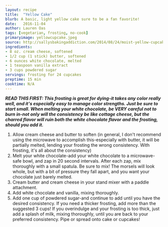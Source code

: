 ```yaml
---
layout: recipe
title:  "Yellow Cake"
blurb: A basic, light yellow cake sure to be a fan favorite! 
date:   2016-11-04
author: Lauren Oas
tags: [vegetarian, frosting, no-cook]
primaryimage: yellowcupcake.jpeg
source: http://sallysbakingaddiction.com/2014/08/24/moist-yellow-cupcakes-with-milk-chocolate-frosting/
ingredients: 
- 8 oz. cream cheese, softened
- 1/2 cup (1 stick) butter, softened
- 6 ounces white chocolate, melted
- 1 teaspoon vanilla extract
- 3 cups powdered sugar
servings: frosting for 24 cupcakes
preptime: 15 min
cooktime: N/A
---
```

<b><em>READ THIS FIRST: This frosting is great for dying-it takes any color really well, and it's especially easy to manage color strengths. Just be sure to start small. When melting your white chocolate, be VERY careful not to burn in-not only will the consistency be like cottage cheese, but the charred flavor will ruin both the white chocolate flavor and the frosting, should you add it.</em></b>

1. Allow cream cheese and butter to soften (in general, I don't recommend using the microwave to accomplish this-especially with butter, it will be partially melted, lending your frosting the wrong consistency. With frosting, it's all about the consistency) 
2. Melt your white chocolate-add your white chocolate to a microwave-safe bowl, and zap in 20 second intervals. After each zap, mix thoroughly with a small spatula. Be sure to mix! The morsels will look whole, but with a bit of pressure they fall apart, and you want your chocolate just barely melted.
3. Cream butter and cream cheese in your stand mixer with a paddle attachment. 
4. Add white chocolate and vanilla, mixing thoroughly.
5. Add one cup of powdered sugar-and continue to add until you have the desired consistency. If you need a thicker frosting, add more than the suggested 3 cups! If you overindulge and your frosting is too thick, just add a splash of milk, mixing thoroughly, until you are back to your preferred consistency. 
Pipe or spread onto cake or cupcakes!